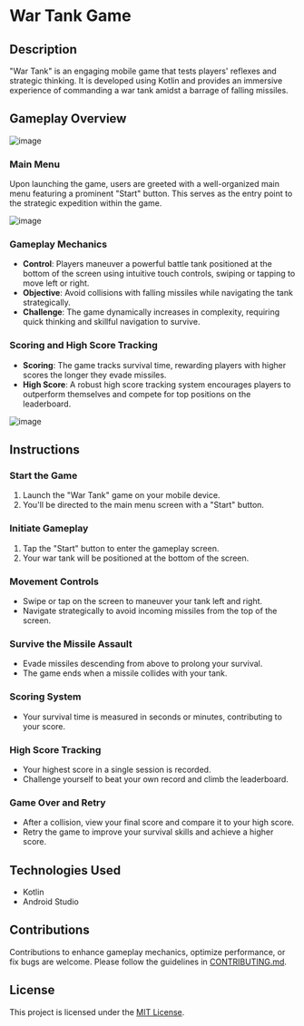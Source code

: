 # War Tank Game

## Description

"War Tank" is an engaging mobile game that tests players' reflexes and strategic thinking. It is developed using Kotlin and provides an immersive experience of commanding a war tank amidst a barrage of falling missiles.

## Gameplay Overview

![image](https://github.com/dilrukshax/War_Tank/assets/100220079/ba5089d6-c3b0-48b4-a4cf-e65b7db55b92)

### Main Menu

Upon launching the game, users are greeted with a well-organized main menu featuring a prominent "Start" button. This serves as the entry point to the strategic expedition within the game.

![image](https://github.com/dilrukshax/War_Tank/assets/100220079/11b83c76-e372-4578-9ecf-6abae8c804d9)

### Gameplay Mechanics

- **Control**: Players maneuver a powerful battle tank positioned at the bottom of the screen using intuitive touch controls, swiping or tapping to move left or right.
- **Objective**: Avoid collisions with falling missiles while navigating the tank strategically.
- **Challenge**: The game dynamically increases in complexity, requiring quick thinking and skillful navigation to survive.

### Scoring and High Score Tracking

- **Scoring**: The game tracks survival time, rewarding players with higher scores the longer they evade missiles.
- **High Score**: A robust high score tracking system encourages players to outperform themselves and compete for top positions on the leaderboard.

![image](https://github.com/dilrukshax/War_Tank/assets/100220079/92520091-2cc9-4d4b-aee4-cb04c49ac217)

## Instructions

### Start the Game

1. Launch the "War Tank" game on your mobile device.
2. You'll be directed to the main menu screen with a "Start" button.

### Initiate Gameplay

1. Tap the "Start" button to enter the gameplay screen.
2. Your war tank will be positioned at the bottom of the screen.

### Movement Controls

- Swipe or tap on the screen to maneuver your tank left and right.
- Navigate strategically to avoid incoming missiles from the top of the screen.

### Survive the Missile Assault

- Evade missiles descending from above to prolong your survival.
- The game ends when a missile collides with your tank.

### Scoring System

- Your survival time is measured in seconds or minutes, contributing to your score.

### High Score Tracking

- Your highest score in a single session is recorded.
- Challenge yourself to beat your own record and climb the leaderboard.

### Game Over and Retry

- After a collision, view your final score and compare it to your high score.
- Retry the game to improve your survival skills and achieve a higher score.

## Technologies Used

- Kotlin
- Android Studio 



## Contributions

Contributions to enhance gameplay mechanics, optimize performance, or fix bugs are welcome. Please follow the guidelines in [CONTRIBUTING.md](CONTRIBUTING.md).

## License

This project is licensed under the [MIT License](LICENSE).

